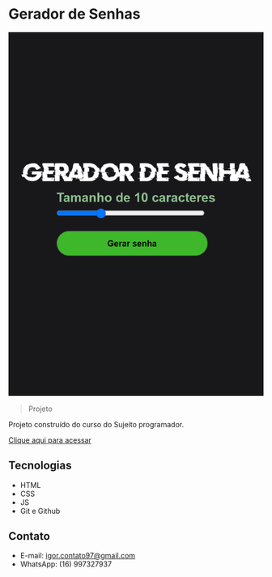 # Gerador de Senhas

![preview](./.github/preview.png)

>Projeto

Projeto construído do curso do Sujeito programador.

[ Clique aqui para acessar](https://igorstarkh.github.io/Gerador-de-senhas/)

## Tecnologias 

- HTML
- CSS 
- JS 
- Git e Github

## Contato
- E-mail: igor.contato97@gmail.com
- WhatsApp: (16) 997327937